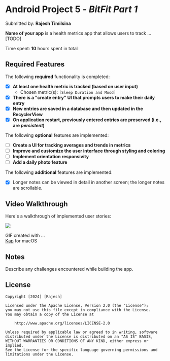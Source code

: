 # Android Project 5 - *BitFit Part 1*

Submitted by: **Rajesh Timilsina**

**Name of your app** is a health metrics app that allows users to track ... [TODO] 

Time spent: **10** hours spent in total

## Required Features

The following **required** functionality is completed:

- [X] **At least one health metric is tracked (based on user input)**
  - Chosen metric(s): `[Sleep Duration and Mood]`
- [X] **There is a "create entry" UI that prompts users to make their daily entry**
- [X] **New entries are saved in a database and then updated in the RecyclerView**
- [X] **On application restart, previously entered entries are preserved (i.e., are *persistent*)**
 
The following **optional** features are implemented:

- [ ] **Create a UI for tracking averages and trends in metrics**
- [ ] **Improve and customize the user interface through styling and coloring**
- [ ] **Implement orientation responsivity**
- [ ] **Add a daily photo feature**

The following **additional** features are implemented:

- [X] Longer notes can be viewed in detail in another screen; the longer notes are scrollable. 

## Video Walkthrough

Here's a walkthrough of implemented user stories:

[//]: # (<img src='http://i.imgur.com/link/to/your/gif/file.gif' title='Video Walkthrough' width='' alt='Video Walkthrough' />)
![](https://github.com/Rajeshtims/codepath_Unit4Project_Flixter2/blob/main/Screencapture.gif)


<!-- Replace this with whatever GIF tool you used! -->
GIF created with ...  
[Kap](https://getkap.co/) for macOS

## Notes

Describe any challenges encountered while building the app.

## License

    Copyright [2024] [Rajesh]

    Licensed under the Apache License, Version 2.0 (the "License");
    you may not use this file except in compliance with the License.
    You may obtain a copy of the License at

        http://www.apache.org/licenses/LICENSE-2.0

    Unless required by applicable law or agreed to in writing, software
    distributed under the License is distributed on an "AS IS" BASIS,
    WITHOUT WARRANTIES OR CONDITIONS OF ANY KIND, either express or implied.
    See the License for the specific language governing permissions and
    limitations under the License.
